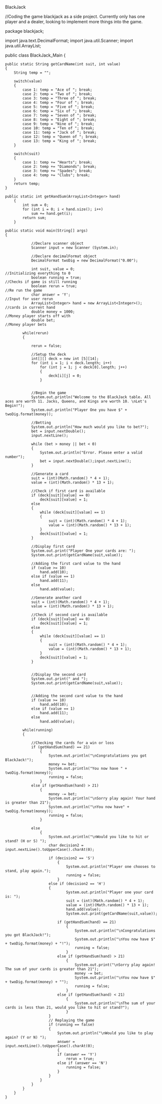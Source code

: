 BlackJack


//Coding the game blackjack as a side project. Currently only has one player and a dealer, looking to implement more things into the game. 


package blackjack;

import java.text.DecimalFormat;
import java.util.Scanner;
import java.util.ArrayList;


public class BlackJack_Main
{
	
	public static String getCardName(int suit, int value)
	{
		String temp = "";
		
		switch(value)
		{
			case 1: temp = "Ace of "; break;
			case 2: temp = "Two of "; break;	
			case 3: temp = "Three of "; break;
			case 4: temp = "Four of "; break;
			case 5: temp = "Five of "; break;
			case 6: temp = "Six of "; break;
			case 7:	temp = "Seven of ";	break;
			case 8: temp = "Eight of "; break;
			case 9: temp = "Nine of "; break;
			case 10: temp = "Ten of "; break;
			case 11: temp = "Jack of "; break;	
			case 12: temp = "Queen of "; break;
			case 13: temp = "King of "; break;
		}
		
		switch(suit)
		{
			case 1: temp += "Hearts"; break;	
			case 2: temp += "Diamonds"; break;	
			case 3: temp += "Spades"; break;	
			case 4: temp += "Clubs"; break;
		}
		return temp;
	}
	
	public static int getHandSum(ArrayList<Integer> hand)
		{
			int sum = 0;
			for (int i = 0; i < hand.size(); i++)
				sum += hand.get(i);
			return sum;
		}
	
	public static void main(String[] args)
	{
		
				//Declare scanner object
				Scanner input = new Scanner (System.in);
				
				//Declare decimalFormat object
				DecimalFormat twoDig = new DecimalFormat("0.00");
				
				int suit, value = 0;											//Initializing everything to 0
				boolean running = true;											//Checks if game is still running
				boolean rerun = true;											//Re run the game
				char answer = 'Y';												//Input for user rerun
				ArrayList<Integer> hand = new ArrayList<Integer>();				//cards in current hand
				double money = 1000;											//Money player starts off with
				double bet; 													//Money player bets
				
			while(rerun)
			{
				
				rerun = false;
				
				//Setup the deck
				int[][] deck = new int [5][14]; 
				for (int i = 1; i < deck.length; i++)
					for (int j = 1; j < deck[0].length; j++)
					{
						deck[i][j] = 0;
					}

			
				//Begin the game
				System.out.println("Welcome to the BlackJack table. All aces are worth 11. Jacks, Queens, and Kings are worth 10. \nLet's Begin!");
				System.out.println("Player One you have $" + twoDig.format(money));
				
				//Betting
				System.out.println("How much would you like to bet?");
				bet = input.nextDouble();
				input.nextLine();
				
				while (bet > money || bet < 0)
				{
					System.out.println("Error. Please enter a valid number");
					bet = input.nextDouble();input.nextLine();
				}
				
				//Generate a card
				suit = (int)(Math.random() * 4 + 1);
				value = (int)(Math.random() * 13 + 1);
				
				//Check if first card is available
				if (deck[suit][value] == 0)
					deck[suit][value] = 1;
				else 
				{
					while (deck[suit][value] == 1)
					{
						suit = (int)(Math.random() * 4 + 1);
						value = (int)(Math.random() * 13 + 1);
					}
					deck[suit][value] = 1;
				}
				
				//Display first card
				System.out.print("Player One your cards are: ");
				System.out.print(getCardName(suit,value));
				
				//Adding the first card value to the hand
				if (value >= 10)
					hand.add(10);
				else if (value == 1)
					hand.add(11);
				else 
					hand.add(value);
				
				//Generate another card
				suit = (int)(Math.random() * 4 + 1);
				value = (int)(Math.random() * 13 + 1);
				
				//Check if second card is available
				if (deck[suit][value] == 0)
					deck[suit][value] = 1;
				else 
				{
					while (deck[suit][value] == 1)
					{
						suit = (int)(Math.random() * 4 + 1);
						value = (int)(Math.random() * 13 + 1);
					}
					deck[suit][value] = 1;
				}
				
				
				//Display the second card
				System.out.print(" and ");
				System.out.print(getCardName(suit,value));

				
				//Adding the second card value to the hand
				if (value >= 10)
					hand.add(10);
				else if (value == 1)
					hand.add(11);
				else 
					hand.add(value);
			
			while(running)
			{
			
				//Checking the cards for a win or loss
				if (getHandSum(hand) == 21)
					{
						System.out.println("\nCongratulations you got BlackJack!");
						money += bet;
						System.out.println("You now have " + twoDig.format(money));
						running = false;
					}
				else if (getHandSum(hand) > 21)
					{
						money -= bet;
						System.out.println("\nSorry play again! Your hand is greater than 21");
						System.out.println("\nYou now have" + twoDig.format(money));
						running = false;
					}	
				
				else
					{
						System.out.println("\nWould you like to hit or stand? (H or S) ");
						char decision2 = input.nextLine().toUpperCase().charAt(0);
			
						if (decision2 == 'S')
							{
								System.out.println("Player one chooses to stand, play again.");
								running = false;
							}
						else if (decision2 == 'H')
						{	
								System.out.println("Player one your card is: ");
								suit = (int)(Math.random() * 4 + 1);
								value = (int)(Math.random() * 13 + 1);
								hand.add(value);
								System.out.print(getCardName(suit,value));
							
							if (getHandSum(hand) == 21)
								{
									System.out.println("\nCongratulations you got BlackJack!");
									System.out.println("\nYou now have $" + twoDig.format(money) + "!");
									running = false;
								}
							else if (getHandSum(hand) > 21)
								{
									System.out.print("\nSorry play again! The sum of your cards is greater than 21");
									money -= bet;
									System.out.println("\nYou now have $" + twoDig.format(money) + "");
									running = false;
								}	
							else if (getHandSum(hand) < 21)
								{
									System.out.println("\nThe sum of your cards is less than 21, would you like to hit or stand?");
								}	
						}
						// Replaying the game
						if (running == false)
						{
							System.out.println("\nWould you like to play again? (Y or N) ");
							answer = input.nextLine().toUpperCase().charAt(0);
							{
							if (answer == 'Y')
								rerun = true;
							else if (answer == 'N')
								running = false;	
							}
						}
					}
				}
			}
		}
	}


